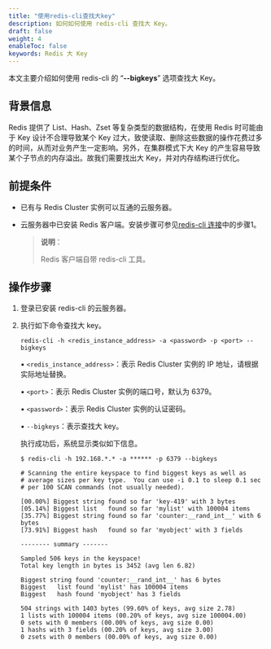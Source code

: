```yaml
---
title: "使用redis-cli查找大key"
description: 如何如何使用 redis-cli 查找大 Key。
draft: false
weight: 4
enableToc: false
keywords: Redis 大 Key
---
```


本文主要介绍如何使用 redis-cli 的 “**--bigkeys**” 选项查找大 Key。

## 背景信息

Redis 提供了 List、Hash、Zset 等复杂类型的数据结构，在使用 Redis 时可能由于 Key 设计不合理导致某个 Key 过大，致使读取、删除这些数据的操作花费过多的时间，从而对业务产生一定影响。另外，在集群模式下大 Key 的产生容易导致某个子节点的内存溢出。故我们需要找出大 Key，并对内存结构进行优化。

## 前提条件

- 已有与 Redis Cluster 实例可以互通的云服务器。

- 云服务器中已安装 Redis 客户端。安装步骤可参见[redis-cli 连接](../../manual/connect/redis_cli/)中的步骤1。

  > **说明**：
  >
  >  Redis 客户端自带 redis-cli 工具。 

## 操作步骤

1. 登录已安装 redis-cli 的云服务器。

2. 执行如下命令查找大 key。

   ```
   redis-cli -h <redis_instance_address> -a <password> -p <port> --bigkeys
   ```

   ▪︎ `<redis_instance_address>`：表示 Redis Cluster 实例的 IP 地址，请根据实际地址替换。

   ▪︎ `<port>`：表示 Redis Cluster 实例的端口号，默认为 6379。

   ▪︎  `<password>`：表示 Redis Cluster 实例的认证密码。

   ▪︎ `--bigkeys`：表示查找大 key。

   执行成功后，系统显示类似如下信息。

   ```
   $ redis-cli -h 192.168.*.* -a ****** -p 6379 --bigkeys
   
   # Scanning the entire keyspace to find biggest keys as well as
   # average sizes per key type.  You can use -i 0.1 to sleep 0.1 sec
   # per 100 SCAN commands (not usually needed).
   
   [00.00%] Biggest string found so far 'key-419' with 3 bytes
   [05.14%] Biggest list   found so far 'mylist' with 100004 items
   [35.77%] Biggest string found so far 'counter:__rand_int__' with 6 bytes
   [73.91%] Biggest hash   found so far 'myobject' with 3 fields
   
   -------- summary -------
   
   Sampled 506 keys in the keyspace!
   Total key length in bytes is 3452 (avg len 6.82)
   
   Biggest string found 'counter:__rand_int__' has 6 bytes
   Biggest   list found 'mylist' has 100004 items
   Biggest   hash found 'myobject' has 3 fields
   
   504 strings with 1403 bytes (99.60% of keys, avg size 2.78)
   1 lists with 100004 items (00.20% of keys, avg size 100004.00)
   0 sets with 0 members (00.00% of keys, avg size 0.00)
   1 hashs with 3 fields (00.20% of keys, avg size 3.00)
   0 zsets with 0 members (00.00% of keys, avg size 0.00)
   ```

   

